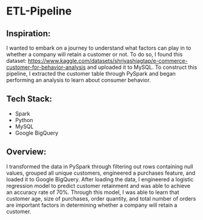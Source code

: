 # ETL-Pipeline

## Inspiration:
I wanted to embark on a journey to understand what factors can play in to whether a company will retain a customer or not. To do so, I found this dataset: https://www.kaggle.com/datasets/shriyashjagtap/e-commerce-customer-for-behavior-analysis and uploaded it to MySQL. To construct this pipeline, I extracted the customer table through PySpark and began performing an analysis to learn about consumer behavior.

## Tech Stack:
- Spark
- Python
- MySQL
- Google BigQuery

## Overview: 
I transformed the data in PySpark through filtering out rows containing null values, grouped all unique customers, engineered a purchases feature, and loaded it to Google BigQuery. After loading the data, I engineered a logistic regression model to predict customer retainment and was able to achieve an accuracy rate of 70%. Through this model, I was able to learn that customer age, size of purchases, order quantity, and total number of orders are important factors in determining whether a company will retain a customer.
